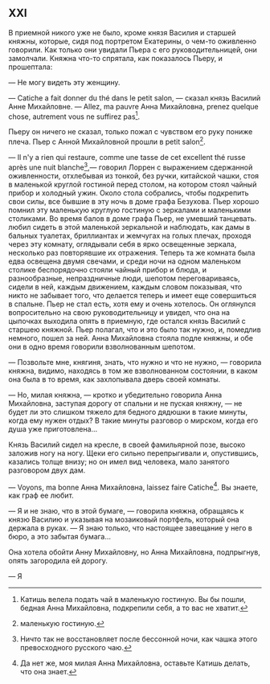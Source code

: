 ## XXI

В приемной никого уже не было, кроме князя Василия и старшей княжны, которые, сидя под портретом Екатерины, о чем-то оживленно говорили. Как только они увидали Пьера с его руководительницей, они замолчали. Княжна что-то спрятала, как показалось Пьеру, и прошептала:

— Не могу видеть эту женщину.

— Catiche a fait donner du thé dans le petit salon, — сказал князь Василий Анне Михайловне. — Allez, ma pauvre Анна Михайловна, prenez quelque chose, autrement vous ne suffirez pas[^180].

Пьеру он ничего не сказал, только пожал с чувством его руку пониже плеча. Пьер с Анной Михайловной прошли в petit salon[^181].

— Il n'y a rien qui restaure, comme une tasse de cet excellent thé russe après une nuit blanche[^182],— говорил Лоррен с выражением сдержанной оживленности, отхлебывая из тонкой, без ручки, китайской чашки, стоя в маленькой круглой гостиной перед столом, на котором стоял чайный прибор и холодный ужин. Около стола собрались, чтобы подкрепить свои силы, все бывшие в эту ночь в доме графа Безухова. Пьер хорошо помнил эту маленькую круглую гостиную с зеркалами и маленькими столиками. Во время балов в доме графа Пьер, не умевший танцевать. любил сидеть в этой маленькой зеркальной и наблюдать, как дамы в бальных туалетах, бриллиантах и жемчугах на голых плечах, проходя через эту комнату, оглядывали себя в ярко освещенные зеркала, несколько раз повторявшие их отражения. Теперь та же комната была едва освещена двумя свечами, и среди ночи на одном маленьком столике беспорядочно стояли чайный прибор и блюда, и разнообразные, непраздничные люди, шепотом переговариваясь, сидели в ней, каждым движением, каждым словом показывая, что никто не забывает того, что делается теперь и имеет еще совершиться в спальне. Пьер не стал есть, хотя ему и очень хотелось. Он оглянулся вопросительно на свою руководительницу и увидел, что она на цыпочках выходила опять в приемную, где остался князь Василий с старшею княжной. Пьер полагал, что и это было так нужно, и, помедлив немного, пошел за ней. Анна Михайловна стояла подле княжны, и обе они в одно время говорили взволнованным шепотом.

— Позвольте мне, княгиня, знать, что нужно и что не нужно, — говорила княжна, видимо, находясь в том же взволнованном состоянии, в каком она была в то время, как захлопывала дверь своей комнаты.

— Но, милая княжна, — кротко и убедительно говорила Анна Михайловна, заступая дорогу от спальни и не пуская княжну, — не будет ли это слишком тяжело для бедного дядюшки в такие минуты, когда ему нужен отдых? В такие минуты разговор о мирском, когда его душа уже приготовлена…

Князь Василий сидел на кресле, в своей фамильярной позе, высоко заложив ногу на ногу. Щеки его сильно перепрыгивали и, опустившись, казались толще внизу; но он имел вид человека, мало занятого разговором двух дам.

— Voyons, ma bonne Анна Михайловна, laissez faire Catiche[^183]. Вы знаете, как граф ее любит.

— Я и не знаю, что в этой бумаге, — говорила княжна, обращаясь к князю Василию и указывая на мозаиковый портфель, который она держала в руках. — Я знаю только, что настоящее завещание у него в бюро, а это забытая бумага…

Она хотела обойти Анну Михайловну, но Анна Михайловна, подпрыгнув, опять загородила ей дорогу.

— Я

[^180]: Катишь велела подать чай в маленькую гостиную. Вы бы пошли, бедная Анна Михайловна, подкрепили себя, а то вас не хватит.

[^181]: маленькую гостиную.

[^182]: Ничто так не восстановляет после бессонной ночи, как чашка этого превосходного русского чаю.

[^183]: Да нет же, моя милая Анна Михайловна, оставьте Катишь делать, что она знает.